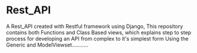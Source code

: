 
























# Rest_API




A Rest_API  created with Restful  framework using Django, This repository  contains both  Functions  and Class Based views, which explains step to step process for developing an API from complex to it's simplest form Using the Generic and ModelViewset...........
